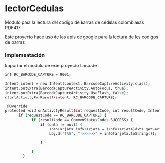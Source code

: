 # lectorCedulas

Modulo para la lectura del codigo de barras de cédulas colombianas PDF417

Este proyecto hace uso de las apis de google para la lectura de los codigos de barras

### Implementación

Importar el modulo de este proyecto barcode


```sh
int RC_BARCODE_CAPTURE = 9001;

Intent intent = new Intent(context, BarcodeCaptureActivity.class);
intent.putExtra(BarcodeCaptureActivity.AutoFocus, true);
intent.putExtra(BarcodeCaptureActivity.UseFlash, false);
startActivityForResult(intent, RC_BARCODE_CAPTURE);
```

```sh
 @Override
protected void onActivityResult(int requestCode, int resultCode, Intent data) {
      if (requestCode == RC_BARCODE_CAPTURE) {
            if (resultCode == CommonStatusCodes.SUCCESS) {
                if (data != null) {
                    InfoTarjeta infoTarjeta = (InfoTarjeta)data.getSerializableExtra(BarcodeCaptureActivity.BarcodeObject);
                    Log.d("TAG", "->>>>>>" + infoTarjeta.toString());

                }

            }
        }
```
